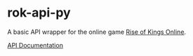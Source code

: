 # rok-api-py

A basic API wrapper for the online game [Rise of Kings Online](https://riseofkingsonline.com).

[API Documentation](https://wiki.riseofkingsonline.com/index.php/Mechanics/API)
